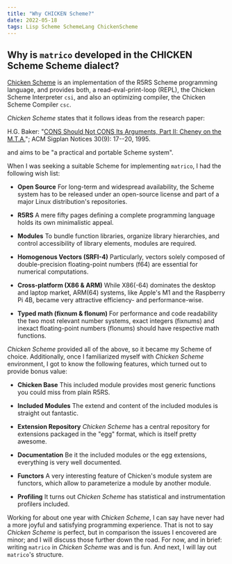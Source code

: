 ```yaml
---
title: "Why CHICKEN Scheme?"
date: 2022-05-18
tags: Lisp Scheme SchemeLang ChickenScheme
---
```


## Why is `matrico` developed in the CHICKEN Scheme Scheme dialect?

[Chicken Scheme](https://call-cc.org) is an implementation of the R5RS Scheme
programming language, and provides both, a read-eval-print-loop (REPL),
the Chicken Scheme Interpreter `csi`, and also an optimizing compiler, the
Chicken Scheme Compiler `csc`.

_Chicken Scheme_ states that it follows ideas from the research paper:

H.G. Baker: "[CONS Should Not CONS Its Arguments, Part II: Cheney on the M.T.A.](https://web.archive.org/web/20200223051632/http://home.pipeline.com/~hbaker1/CheneyMTA.html)"; ACM Sigplan Notices 30(9): 17--20, 1995.

and aims to be "a practical and portable Scheme system".

When I was seeking a suitable Scheme for implementing `matrico`, I had the
following wish list:

* **Open Source** For long-term and widespread availability, the Scheme system
  has to be released under an open-source license and part of a major Linux
  distribution's repositories.

* **R5RS** A mere fifty pages defining a complete programming language holds its
  own minimalistic appeal.

* **Modules** To bundle function libraries, organize library hierarchies, and
  control accessibility of library elements, modules are required.

* **Homogenous Vectors (SRFI-4)** Particularly, vectors solely composed of
  double-precision floating-point numbers (f64) are essential for numerical
  computations.

* **Cross-platform (X86 & ARM)** While X86(-64) dominates the desktop and laptop
  market, ARM(64) systems, like Apple's M1 and the Raspberry Pi 4B, became very
  attractive efficiency- and performance-wise.

* **Typed math (fixnum & flonum)** For performance and code readability the
  two most relevant number systems, exact integers (fixnums) and inexact
  floating-point numbers (flonums) should have respective math functions.

_Chicken Scheme_ provided all of the above, so it became my Scheme of choice.
Additionally, once I familiarized myself with _Chicken Scheme_ environment, I
got to know the following features, which turned out to provide bonus value:

* **Chicken Base** This included module provides most generic functions you
  could miss from plain R5RS.

* **Included Modules** The extend and content of the included modules is
  straight out fantastic.

* **Extension Repository** _Chicken Scheme_ has a central repository for
  extensions packaged in the "egg" format, which is itself pretty awesome.

* **Documentation** Be it the included modules or the egg extensions, everything
  is very well documented.

* **Functors** A very interesting feature of Chicken's module system are
  functors, which allow to parameterize a module by another module.

* **Profiling** It turns out _Chicken Scheme_ has statistical and
  instrumentation profilers included.

Working for about one year with _Chicken Scheme_, I can say have never had a
more joyful and satisfying programming experience. That is not to say
_Chicken Scheme_ is perfect, but in comparison the issues I encovered are minor;
and I will discuss those further down the road. For now, and in brief: writing
`matrico` in _Chicken Scheme_ was and is fun. And next, I will lay out
`matrico`'s structure.

